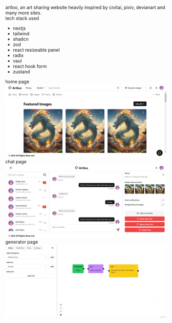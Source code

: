 artloo, an art sharing website heavily inspired by civitai, pixiv, devianart and many more sites.  
tech stack used

- nextjs
- tailwind
- shadcn
- zod
- react resizeable panel
- radix
- vaul
- react hook form
- zustand

home page  
![screenshot](home.png)
chat page  
![screenshot](chat.png)
generator page
![screenshot](generate.png)

